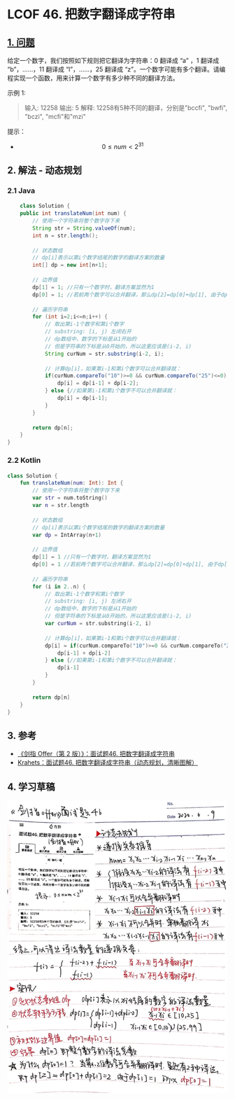 # LCOF 46. 把数字翻译成字符串

## [1. 问题](https://leetcode-cn.com/problems/ba-shu-zi-fan-yi-cheng-zi-fu-chuan-lcof/)

给定一个数字，我们按照如下规则把它翻译为字符串：0 翻译成 “a” ，1 翻译成 “b”，……，11 翻译成 “l”，……，25 翻译成 “z”。一个数字可能有多个翻译。请编程实现一个函数，用来计算一个数字有多少种不同的翻译方法。

示例 1:

> 输入: 12258 输出: 5 解释: 12258有5种不同的翻译，分别是"bccfi", "bwfi", "bczi", "mcfi"和"mzi"

提示：

*  $$0 \leq num < 2^{31}$$ 

## 2. 解法 - 动态规划

### 2.1 Java

```java
    class Solution {
    public int translateNum(int num) {
        // 使用一个字符串将整个数字存下来
        String str = String.valueOf(num);
        int n = str.length();

        // 状态数组
        // dp[i]表示以第i个数字结尾的数字的翻译方案的数量
        int[] dp = new int[n+1];

        // 边界值
        dp[1] = 1; //只有一个数字时，翻译方案显然为1
        dp[0] = 1; //若前两个数字可以合并翻译，那么dp[2]=dp[0]+dp[1], 由于dp[1]=1所以dp[0]=0  

        // 遍历字符串
        for (int i=2;i<=n;i++) {
            // 取出第i-1个数字和第i个数字
            // substring: [i, j) 左闭右开
            // dp数组中，数字的下标是从1开始的
            // 但是字符串的下标是从0开始的，所以这里应该是(i-2, i)
            String curNum = str.substring(i-2, i); 

            // 计算dp[i]，如果第i-1和第i个数字可以合并翻译就：
            if(curNum.compareTo("10")>=0 && curNum.compareTo("25")<=0) {
                dp[i] = dp[i-1] + dp[i-2];
            } else {//如果第i-1和第i个数字不可以合并翻译就：
                dp[i] = dp[i-1];
            }
        }

        return dp[n];
    }
}
```

### 2.2 Kotlin

```kotlin
class Solution {
    fun translateNum(num: Int): Int {
        // 使用一个字符串将整个数字存下来
        var str = num.toString()
        var n = str.length

        // 状态数组
        // dp[i]表示以第i个数字结尾的数字的翻译方案的数量
        var dp = IntArray(n+1)

        // 边界值
        dp[1] = 1 //只有一个数字时，翻译方案显然为1
        dp[0] = 1 //若前两个数字可以合并翻译，那么dp[2]=dp[0]+dp[1], 由于dp[1]=1所以dp[0]=0  

        // 遍历字符串
        for (i in 2..n) {
            // 取出第i-1个数字和第i个数字
            // substring: [i, j) 左闭右开
            // dp数组中，数字的下标是从1开始的
            // 但是字符串的下标是从0开始的，所以这里应该是(i-2, i)
            var curNum = str.substring(i-2, i)

            // 计算dp[i]，如果第i-1和第i个数字可以合并翻译就：
            dp[i] = if(curNum.compareTo("10")>=0 && curNum.compareTo("25")<=0) {
                dp[i-1] + dp[i-2]
            } else {//如果第i-1和第i个数字不可以合并翻译就：
                dp[i-1]
            }
        }

        return dp[n]
    }
}
```

## 3. 参考

* [《剑指 Offer（第 2 版）》：面试题46. 把数字翻译成字符串](https://leetcode-cn.com/problems/ba-shu-zi-fan-yi-cheng-zi-fu-chuan-lcof)
* [Krahets：面试题46. 把数字翻译成字符串（动态规划，清晰图解）](https://leetcode-cn.com/problems/ba-shu-zi-fan-yi-cheng-zi-fu-chuan-lcof/solution/mian-shi-ti-46-ba-shu-zi-fan-yi-cheng-zi-fu-chua-6/)

## 4. 学习草稿

![](../../../.gitbook/assets/image%20%2827%29.png)

